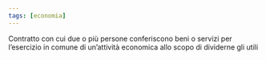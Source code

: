 ```yaml
---
tags: [economia]
---
```

Contratto con cui due o più persone conferiscono beni o servizi per l’esercizio in comune di un’attività economica allo scopo di dividerne gli utili